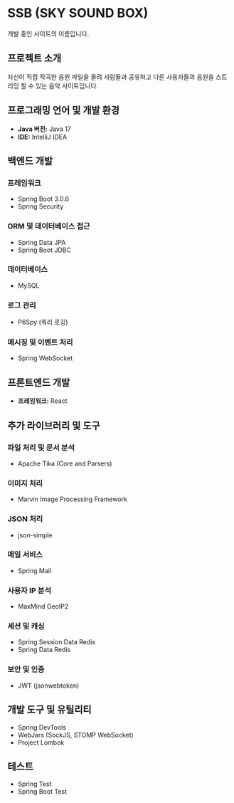 # SSB (SKY SOUND BOX)
개발 중인 사이트의 이름입니다.


## 프로젝트 소개
자신이 직접 작곡한 음원 파일을 올려 사람들과 공유하고
다른 사용자들의 음원을 스트리밍 할 수 있는 음악 사이트입니다.


## 프로그래밍 언어 및 개발 환경

- **Java 버전:** Java 17
- **IDE:** IntelliJ IDEA

## 백엔드 개발

### 프레임워크
- Spring Boot 3.0.6
- Spring Security

### ORM 및 데이터베이스 접근
- Spring Data JPA
- Spring Boot JDBC

### 데이터베이스
- MySQL 

### 로그 관리
- P6Spy (쿼리 로깅)

### 메시징 및 이벤트 처리
- Spring WebSocket

## 프론트엔드 개발

- **프레임워크:** React

## 추가 라이브러리 및 도구

### 파일 처리 및 문서 분석
- Apache Tika (Core and Parsers)

### 이미지 처리
- Marvin Image Processing Framework

### JSON 처리
- json-simple

### 메일 서비스
- Spring Mail

### 사용자 IP 분석
- MaxMind GeoIP2

### 세션 및 캐싱
- Spring Session Data Redis
- Spring Data Redis

### 보안 및 인증
- JWT (jsonwebtoken)

## 개발 도구 및 유틸리티
- Spring DevTools
- WebJars (SockJS, STOMP WebSocket)
- Project Lombok

## 테스트
- Spring Test
- Spring Boot Test



